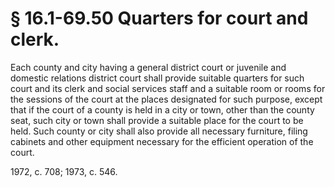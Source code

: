 # § 16.1-69.50 Quarters for court and clerk.

<p>Each county and city having a general district court or juvenile and domestic relations district court shall provide suitable quarters for such court and its clerk and social services staff and a suitable room or rooms for the sessions of the court at the places designated for such purpose, except that if the court of a county is held in a city or town, other than the county seat, such city or town shall provide a suitable place for the court to be held. Such county or city shall also provide all necessary furniture, filing cabinets and other equipment necessary for the efficient operation of the court.</p><p>1972, c. 708; 1973, c. 546.</p>